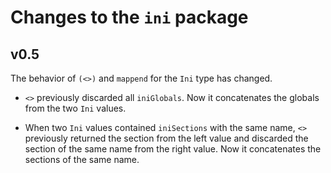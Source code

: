 Changes to the `ini` package
=====

v0.5
-----

The behavior of `(<>)` and `mappend` for the `Ini` type has changed.

  * `<>` previously discarded all `iniGlobals`. Now it concatenates
    the globals from the two `Ini` values.

  * When two `Ini` values contained `iniSections` with the same name,
    `<>` previously returned the section from the left value and
    discarded the section of the same name from the right value.
    Now it concatenates the sections of the same name.
